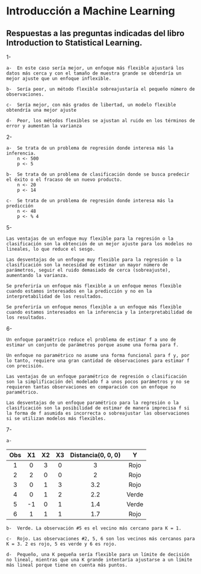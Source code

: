 # Introducción a Machine Learning

## Respuestas a las preguntas indicadas del libro Introduction to Statistical Learning.

1-

    a-  En este caso sería mejor, un enfoque más flexible ajustará los datos más cerca y con el tamaño de muestra grande se obtendría un mejor ajuste que un enfoque inflexible.

    b-  Sería peor, un método flexible sobreajustaría el pequeño número de observaciones.

    c-  Sería mejor, con más grados de libertad, un modelo flexible obtendría una mejor ajuste
    
    d-  Peor, los métodos flexibles se ajustan al ruido en los términos de error y aumentan la varianza

2-

    a-  Se trata de un problema de regresión donde interesa más la inferencia.
        n <- 500
        p <- 5
    
    b-  Se trata de un problema de clasificación donde se busca predecir el éxito o el fracaso de un nuevo producto.
        n <- 20
        p <- 14
    
    c-  Se trata de un problema de regresión donde interesa más la predicción         
        n <- 48
        p <- % 4
    
5-  
    
    Las ventajas de un enfoque muy flexible para la regresión o la clasificación son la obtención de un mejor ajuste para los modelos no lineales, lo que reduce el sesgo.

    Las desventajas de un enfoque muy flexible para la regresión o la clasificación son la necesidad de estimar un mayor número de parámetros, seguir el ruido demasiado de cerca (sobreajuste), aumentando la varianza.

    Se preferiría un enfoque más flexible a un enfoque menos flexible cuando estamos interesados en la predicción y no en la interpretabilidad de los resultados.

    Se preferiría un enfoque menos flexible a un enfoque más flexible cuando estamos interesados en la inferencia y la interpretabilidad de los resultados.

6-

    Un enfoque paramétrico reduce el problema de estimar f a uno de estimar un conjunto de parámetros porque asume una forma para f.

    Un enfoque no paramétrico no asume una forma funcional para f y, por lo tanto, requiere una gran cantidad de observaciones para estimar f con precisión.

    Las ventajas de un enfoque paramétrico de regresión o clasificación son la simplificación del modelado f a unos pocos parámetros y no se requieren tantas observaciones en comparación con un enfoque no paramétrico.

    Las desventajas de un enfoque paramétrico para la regresión o la clasificación son la posibilidad de estimar de manera imprecisa f si la forma de f asumida es incorrecta o sobreajustar las observaciones si se utilizan modelos más flexibles.

7-
    
    a-  

| Obs | X1 | X2 | X3 | Distancia(0, 0, 0) | Y |
| :---: | :---: | :---: | :---: | :---: | :---: |
|  1 |  0 | 3 |0 |  3   | Rojo  |
|   2   | 2 | 0 | 0 | 2 | Rojo  |
|3 |0 |1 |3 | 3.2| Rojo|
|4 |0 |1 |2 | 2.2 |Verde|
|5 |-1 |0 |1 | 1.4 |Verde|
|6 |1 |1 |1 |   1.7 |Rojo|
    
    b-  Verde. La observación #5 es el vecino más cercano para K = 1.

    c-  Rojo. Las observaciones #2, 5, 6 son los vecinos más cercanos para K = 3. 2 es rojo, 5 es verde y 6 es rojo.

    d-  Pequeño, una K pequeña sería flexible para un límite de decisión no lineal, mientras que una K grande intentaría ajustarse a un límite más lineal porque tiene en cuenta más puntos.